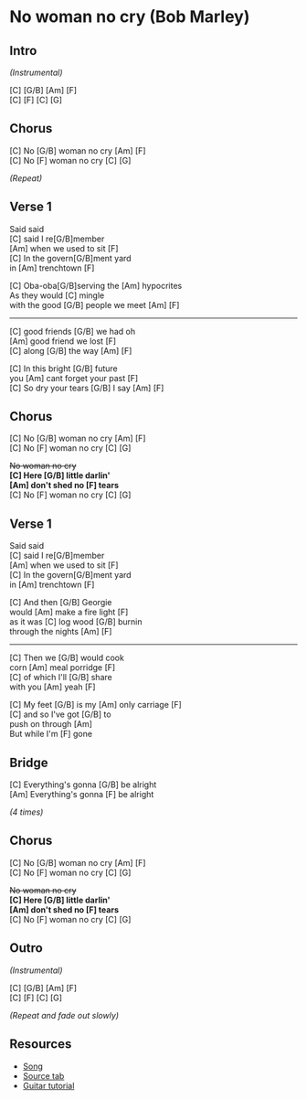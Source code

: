 # No woman no cry (Bob Marley)

## Intro
 
_(Instrumental)_
 
[C] [G/B] [Am] [F]  
[C] [F] [C] [G]
 
## Chorus

[C] No [G/B] woman no cry [Am] [F]  
[C] No [F] woman no cry [C] [G]

_(Repeat)_

## Verse 1

Said said  
[C] said I re[G/B]member  
[Am] when we used to sit [F]  
[C] In the govern[G/B]ment yard  
in [Am] trenchtown [F]

[C] Oba-oba[G/B]serving the [Am] hypocrites  
As they would [C] mingle  
with the good [G/B] people we meet [Am] [F]

---

[C] good friends [G/B] we had oh  
[Am] good friend we lost [F]  
[C] along [G/B] the way [Am] [F]

[C] In this bright [G/B] future  
you [Am] cant forget your past [F]  
[C] So dry your tears [G/B] I say [Am] [F]

## Chorus

[C] No [G/B] woman no cry [Am] [F]  
[C] No [F] woman no cry [C] [G]

~~No woman no cry~~  
**[C] Here [G/B] little darlin'**  
**[Am] don't shed no [F] tears**  
[C] No [F] woman no cry [C] [G]

## Verse 1

Said said  
[C] said I re[G/B]member  
[Am] when we used to sit [F]  
[C] In the govern[G/B]ment yard  
in [Am] trenchtown [F]

[C] And then [G/B] Georgie  
would [Am] make a fire light [F]  
as it was [C] log wood [G/B] burnin  
through the nights [Am] [F]

---

[C] Then we [G/B] would cook  
corn [Am] meal porridge [F]  
[C] of which I'll [G/B] share  
with you [Am] yeah [F]

[C] My feet [G/B] is my [Am] only carriage [F]  
[C] and so I've got [G/B] to  
push on through [Am]  
But while I'm [F] gone

## Bridge

[C] Everything's gonna [G/B] be alright  
[Am] Everything's gonna [F] be alright

_(4 times)_

## Chorus

[C] No [G/B] woman no cry [Am] [F]  
[C] No [F] woman no cry [C] [G]

~~No woman no cry~~  
**[C] Here [G/B] little darlin'**  
**[Am] don't shed no [F] tears**  
[C] No [F] woman no cry [C] [G]

## Outro

_(Instrumental)_

[C] [G/B] [Am] [F]  
[C] [F] [C] [G]

_(Repeat and fade out slowly)_

## Resources

- [Song](https://www.youtube.com/watch?v=aEtfgfv5iN4)
- [Source tab](https://tabs.ultimate-guitar.com/tab/bob-marley/no-woman-no-cry-chords-45479)
- [Guitar tutorial](https://www.youtube.com/watch?v=7lasK3XSICc)
